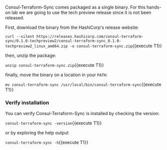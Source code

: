 Consul-Terraform-Sync comes packaged as a single binary. For this hands-on lab
we are going to use the tech preview release since it is not been released.

First, download the binary from the HashiCorp's release website:

`curl --silent https://releases.hashicorp.com/consul-terraform-sync/0.1.0-techpreview2/consul-terraform-sync_0.1.0-techpreview2_linux_amd64.zip -o consul-terraform-sync.zip`{{execute T1}}

then, unzip the package:

`unzip consul-terraform-sync.zip`{{execute T1}}

finally, move the binary on a location in your `PATH`:

`mv consul-terraform-sync /usr/local/bin/consul-terraform-sync`{{execute T1}}

### Verify installation

You can verify Consul-Terraform-Sync is installed by checking the version:

`consul-terraform-sync -version`{{execute T1}}

or by exploring the help output

`consul-terraform-sync -h`{{execute T1}}